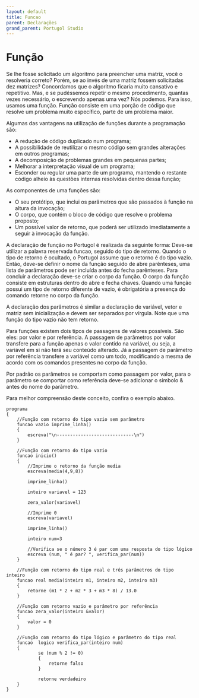 ```yaml
---
layout: default
title: Funcao
parent: Declarações
grand_parent: Portugol Studio
---
```


# Função

Se lhe fosse solicitado um algoritmo para preencher uma matriz, você o resolveria correto? Porém, se ao invés de uma matriz fossem solicitadas dez matrizes? Concordamos que o algoritmo ficaria muito cansativo e repetitivo. Mas, e se pudéssemos repetir o mesmo procedimento, quantas vezes necessário, o escrevendo apenas uma vez? Nós podemos. Para isso, usamos uma função. Função consiste em uma porção de código que resolve um problema muito específico, parte de um problema maior.

Algumas das vantagens na utilização de funções durante a programação são:

* A redução de código duplicado num programa;
* A possibilidade de reutilizar o mesmo código sem grandes alterações em outros programas;
* A decomposição de problemas grandes em pequenas partes;
* Melhorar a interpretação visual de um programa;
* Esconder ou regular uma parte de um programa, mantendo o restante código alheio às questões internas resolvidas dentro dessa função;

As componentes de uma funções são:

* O seu protótipo, que inclui os parâmetros que são passados à função na altura da invocação;
* O corpo, que contém o bloco de código que resolve o problema proposto;
* Um possível valor de retorno, que poderá ser utilizado imediatamente a seguir à invocação da função.

A declaração de função no Portugol é realizada da seguinte forma: Deve-se utilizar a palavra reservada funcao, seguido do tipo de retorno. Quando o tipo de retorno é ocultado, o Portugol assume que o retorno é do tipo vazio. Então, deve-se definir o nome da função seguido de abre parênteses, uma lista de parâmetros pode ser incluída antes do fecha parênteses. Para concluir a declaração deve-se criar o corpo da função. O corpo da função consiste em estruturas dentro do abre e fecha chaves. Quando uma função possui um tipo de retorno diferente de vazio, é obrigatória a presença do comando retorne no corpo da função.

A declaração dos parâmetros é similar a declaração de variável, vetor e matriz sem inicialização e devem ser separados por vírgula. Note que uma função do tipo vazio não tem retorno.

Para funções existem dois tipos de passagens de valores possíveis. São eles: por valor e por referência. A passagem de parâmetros por valor transfere para a função apenas o valor contido na variável, ou seja, a variável em si não terá seu conteúdo alterado. Já a passagem de parâmetro por referência transfere a variável como um todo, modificando a mesma de acordo com os comandos presentes no corpo da função.

Por padrão os parâmetros se comportam como passagem por valor, para o parâmetro se comportar como referência deve-se adicionar o simbolo & antes do nome do parâmetro.

Para melhor compreensão deste conceito, confira o exemplo abaixo.

```
programa
{
    //Função com retorno do tipo vazio sem parâmetro
    funcao vazio imprime_linha()
    {
        escreva("\n-----------------------------\n")	
    }

    //Função com retorno do tipo vazio
    funcao inicio()
    {
        //Imprime o retorno da função media
        escreva(media(4,9,8))

        imprime_linha()

        inteiro variavel = 123

        zera_valor(variavel) 

        //Imprime 0
        escreva(variavel) 
		
        imprime_linha()

        inteiro num=3

        //Verifica se o número 3 é par com uma resposta do tipo lógico
        escreva (num, " é par? ", verifica_par(num))
    }

    //Função com retorno do tipo real e três parâmetros do tipo inteiro
    funcao real media(inteiro m1, inteiro m2, inteiro m3) 
    {
        retorne (m1 * 2 + m2 * 3 + m3 * 8) / 13.0	
    }

    //Função com retorno vazio e parâmetro por referência
    funcao zera_valor(inteiro &valor)
    {
        valor = 0
    }
	
    //Função com retorno do tipo lógico e parâmetro do tipo real
    funcao  logico verifica_par(inteiro num)
    {
            se (num % 2 != 0)
            {
                retorne falso
            }

            retorne verdadeiro
    }
}

```

